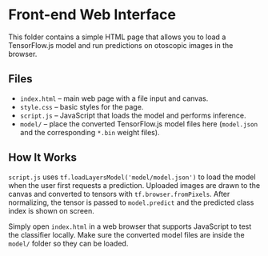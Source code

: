 # Front-end Web Interface

This folder contains a simple HTML page that allows you to load a TensorFlow.js
model and run predictions on otoscopic images in the browser.

## Files
- `index.html` – main web page with a file input and canvas.
- `style.css` – basic styles for the page.
- `script.js` – JavaScript that loads the model and performs inference.
- `model/` – place the converted TensorFlow.js model files here (`model.json`
  and the corresponding `*.bin` weight files).

## How It Works
`script.js` uses `tf.loadLayersModel('model/model.json')` to load the model
when the user first requests a prediction. Uploaded images are drawn to the
canvas and converted to tensors with `tf.browser.fromPixels`. After normalizing,
the tensor is passed to `model.predict` and the predicted class index is shown
on screen.

Simply open `index.html` in a web browser that supports JavaScript to test the
classifier locally. Make sure the converted model files are inside the
`model/` folder so they can be loaded.
